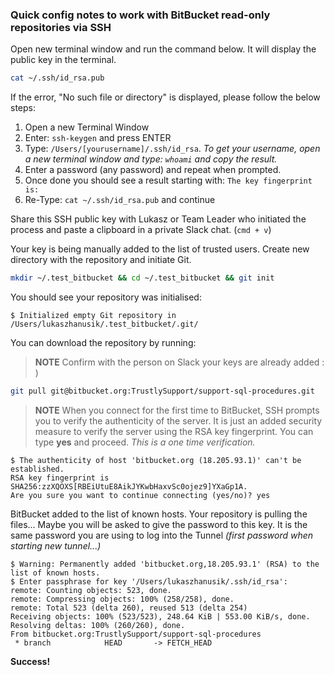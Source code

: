 ### Quick config notes to work with BitBucket read-only repositories via SSH

Open new terminal window and run the command below.
It will display the public key in the terminal.

```bash
cat ~/.ssh/id_rsa.pub
```
If the error, "No such file or directory" is displayed, please follow the below steps: 
1. Open a new Terminal Window
2. Enter: ```ssh-keygen``` and press ENTER
3. Type: ```/Users/[yourusername]/.ssh/id_rsa```. 
   _To get your username, open a new terminal window and type: ```whoami```  and copy the result._
4. Enter a password (any password) and repeat when prompted.
5. Once done you should see a result starting with: `The key fingerprint is:`
6. Re-Type: ```cat ~/.ssh/id_rsa.pub``` and continue

Share this SSH public key with Lukasz or Team Leader who initiated the process and paste a clipboard in a private Slack chat. (`cmd + v`)

Your key is being manually added to the list of trusted users.
Create new directory with the repository and initiate Git.

```bash
mkdir ~/.test_bitbucket && cd ~/.test_bitbucket && git init
```

You should see your repository was initialised:
```
$ Initialized empty Git repository in /Users/lukaszhanusik/.test_bitbucket/.git/
```

You can download the repository by running:
> **NOTE** Confirm with the person on Slack your keys are already added : )

```bash
git pull git@bitbucket.org:TrustlySupport/support-sql-procedures.git
```

> **NOTE** When you connect for the first time to BitBucket, SSH prompts you to verify the authenticity of the server. It is just an added security measure to verify the server using the RSA key fingerprint. You can type **yes** and proceed. _This is a one time verification._
```
$ The authenticity of host 'bitbucket.org (18.205.93.1)' can't be established.
RSA key fingerprint is SHA256:zzXQOXS[RBEiUtuE8AikJYKwbHaxvSc0ojez9]YXaGp1A.
Are you sure you want to continue connecting (yes/no)? yes
```

BitBucket added to the list of known hosts.
Your repository is pulling the files...
Maybe you will be asked to give the password to this key. It is the same password you are using to log into the Tunnel _(first password when starting new tunnel...)_

```
$ Warning: Permanently added 'bitbucket.org,18.205.93.1' (RSA) to the list of known hosts.
$ Enter passphrase for key '/Users/lukaszhanusik/.ssh/id_rsa':
remote: Counting objects: 523, done.
remote: Compressing objects: 100% (258/258), done.
remote: Total 523 (delta 260), reused 513 (delta 254)
Receiving objects: 100% (523/523), 248.64 KiB | 553.00 KiB/s, done.
Resolving deltas: 100% (260/260), done.
From bitbucket.org:TrustlySupport/support-sql-procedures
 * branch            HEAD       -> FETCH_HEAD
 ```

**Success!**
